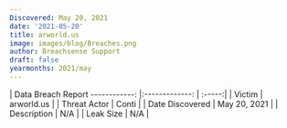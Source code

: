 ```yaml
---
Discovered: May 20, 2021
date: '2021-05-20'
title: arworld.us
image: images/blog/Breaches.png
author: Breachsense Support
draft: false
yearmonths: 2021/may
---
```



| Data Breach Report
------------:   |:-------------:    | :-----:|
| Victim    | arworld.us      | 
| Threat Actor    | Conti      | 
| Date Discovered    | May 20, 2021      | 
| Description    | N/A      | 
| Leak Size    | N/A      | 


